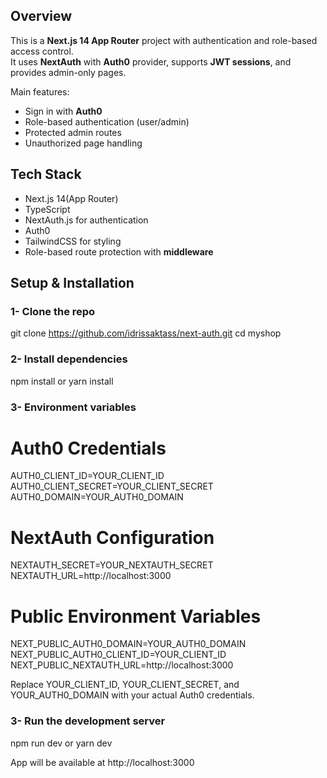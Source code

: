 ## Overview
This is a **Next.js 14 App Router** project with authentication and role-based access control.  
It uses **NextAuth** with **Auth0** provider, supports **JWT sessions**, and provides admin-only pages.  

Main features:

- Sign in with **Auth0**
- Role-based authentication (user/admin)
- Protected admin routes
- Unauthorized page handling

## Tech Stack

- Next.js 14(App Router)
- TypeScript
- NextAuth.js for authentication
- Auth0
- TailwindCSS for styling
- Role-based route protection with **middleware**

## Setup & Installation
### 1- Clone the repo
git clone https://github.com/idrissaktass/next-auth.git
cd myshop

### 2- Install dependencies
npm install or yarn install

### 3- Environment variables
# Auth0 Credentials
AUTH0_CLIENT_ID=YOUR_CLIENT_ID
AUTH0_CLIENT_SECRET=YOUR_CLIENT_SECRET
AUTH0_DOMAIN=YOUR_AUTH0_DOMAIN

# NextAuth Configuration
NEXTAUTH_SECRET=YOUR_NEXTAUTH_SECRET
NEXTAUTH_URL=http://localhost:3000

# Public Environment Variables
NEXT_PUBLIC_AUTH0_DOMAIN=YOUR_AUTH0_DOMAIN
NEXT_PUBLIC_AUTH0_CLIENT_ID=YOUR_CLIENT_ID
NEXT_PUBLIC_NEXTAUTH_URL=http://localhost:3000

Replace YOUR_CLIENT_ID, YOUR_CLIENT_SECRET, and YOUR_AUTH0_DOMAIN with your actual Auth0 credentials.

### 3- Run the development server
npm run dev or yarn dev

App will be available at http://localhost:3000
  
 
